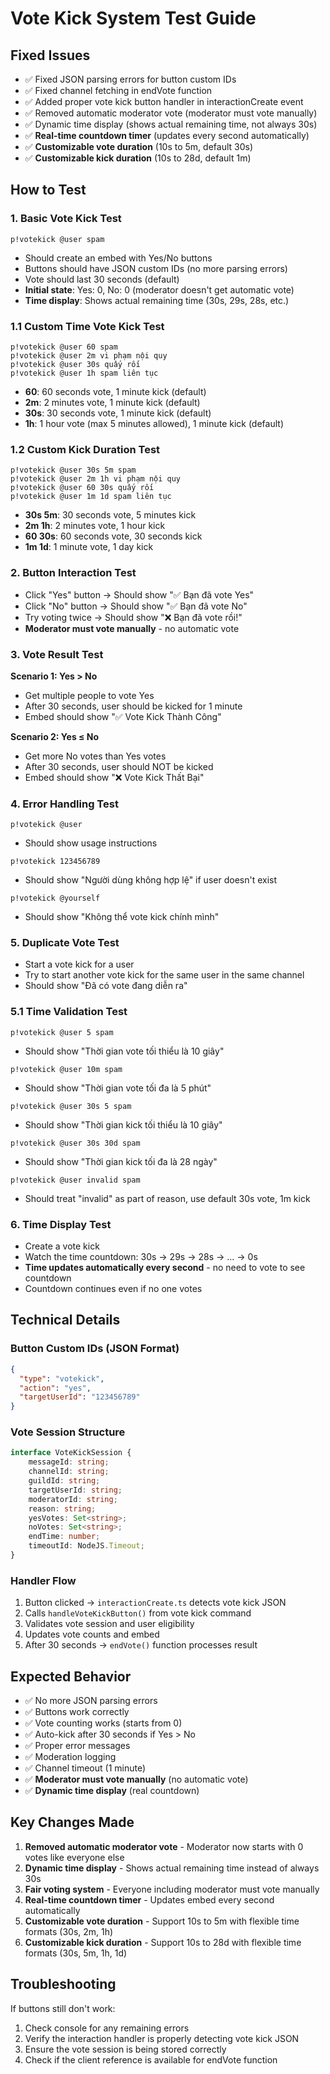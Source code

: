 # Vote Kick System Test Guide

## Fixed Issues
- ✅ Fixed JSON parsing errors for button custom IDs
- ✅ Fixed channel fetching in endVote function
- ✅ Added proper vote kick button handler in interactionCreate event
- ✅ Removed automatic moderator vote (moderator must vote manually)
- ✅ Dynamic time display (shows actual remaining time, not always 30s)
- ✅ **Real-time countdown timer** (updates every second automatically)
- ✅ **Customizable vote duration** (10s to 5m, default 30s)
- ✅ **Customizable kick duration** (10s to 28d, default 1m)

## How to Test

### 1. Basic Vote Kick Test
```
p!votekick @user spam
```
- Should create an embed with Yes/No buttons
- Buttons should have JSON custom IDs (no more parsing errors)
- Vote should last 30 seconds (default)
- **Initial state**: Yes: 0, No: 0 (moderator doesn't get automatic vote)
- **Time display**: Shows actual remaining time (30s, 29s, 28s, etc.)

### 1.1 Custom Time Vote Kick Test
```
p!votekick @user 60 spam
p!votekick @user 2m vi phạm nội quy
p!votekick @user 30s quấy rối
p!votekick @user 1h spam liên tục
```
- **60**: 60 seconds vote, 1 minute kick (default)
- **2m**: 2 minutes vote, 1 minute kick (default)
- **30s**: 30 seconds vote, 1 minute kick (default)
- **1h**: 1 hour vote (max 5 minutes allowed), 1 minute kick (default)

### 1.2 Custom Kick Duration Test
```
p!votekick @user 30s 5m spam
p!votekick @user 2m 1h vi phạm nội quy
p!votekick @user 60 30s quấy rối
p!votekick @user 1m 1d spam liên tục
```
- **30s 5m**: 30 seconds vote, 5 minutes kick
- **2m 1h**: 2 minutes vote, 1 hour kick
- **60 30s**: 60 seconds vote, 30 seconds kick
- **1m 1d**: 1 minute vote, 1 day kick

### 2. Button Interaction Test
- Click "Yes" button → Should show "✅ Bạn đã vote Yes"
- Click "No" button → Should show "✅ Bạn đã vote No"
- Try voting twice → Should show "❌ Bạn đã vote rồi!"
- **Moderator must vote manually** - no automatic vote

### 3. Vote Result Test
**Scenario 1: Yes > No**
- Get multiple people to vote Yes
- After 30 seconds, user should be kicked for 1 minute
- Embed should show "✅ Vote Kick Thành Công"

**Scenario 2: Yes ≤ No**
- Get more No votes than Yes votes
- After 30 seconds, user should NOT be kicked
- Embed should show "❌ Vote Kick Thất Bại"

### 4. Error Handling Test
```
p!votekick @user
```
- Should show usage instructions

```
p!votekick 123456789
```
- Should show "Người dùng không hợp lệ" if user doesn't exist

```
p!votekick @yourself
```
- Should show "Không thể vote kick chính mình"

### 5. Duplicate Vote Test
- Start a vote kick for a user
- Try to start another vote kick for the same user in the same channel
- Should show "Đã có vote đang diễn ra"

### 5.1 Time Validation Test
```
p!votekick @user 5 spam
```
- Should show "Thời gian vote tối thiểu là 10 giây"

```
p!votekick @user 10m spam
```
- Should show "Thời gian vote tối đa là 5 phút"

```
p!votekick @user 30s 5 spam
```
- Should show "Thời gian kick tối thiểu là 10 giây"

```
p!votekick @user 30s 30d spam
```
- Should show "Thời gian kick tối đa là 28 ngày"

```
p!votekick @user invalid spam
```
- Should treat "invalid" as part of reason, use default 30s vote, 1m kick

### 6. Time Display Test
- Create a vote kick
- Watch the time countdown: 30s → 29s → 28s → ... → 0s
- **Time updates automatically every second** - no need to vote to see countdown
- Countdown continues even if no one votes

## Technical Details

### Button Custom IDs (JSON Format)
```json
{
  "type": "votekick",
  "action": "yes",
  "targetUserId": "123456789"
}
```

### Vote Session Structure
```typescript
interface VoteKickSession {
    messageId: string;
    channelId: string;
    guildId: string;
    targetUserId: string;
    moderatorId: string;
    reason: string;
    yesVotes: Set<string>;
    noVotes: Set<string>;
    endTime: number;
    timeoutId: NodeJS.Timeout;
}
```

### Handler Flow
1. Button clicked → `interactionCreate.ts` detects vote kick JSON
2. Calls `handleVoteKickButton()` from vote kick command
3. Validates vote session and user eligibility
4. Updates vote counts and embed
5. After 30 seconds → `endVote()` function processes result

## Expected Behavior
- ✅ No more JSON parsing errors
- ✅ Buttons work correctly
- ✅ Vote counting works (starts from 0)
- ✅ Auto-kick after 30 seconds if Yes > No
- ✅ Proper error messages
- ✅ Moderation logging
- ✅ Channel timeout (1 minute)
- ✅ **Moderator must vote manually** (no automatic vote)
- ✅ **Dynamic time display** (real countdown)

## Key Changes Made
1. **Removed automatic moderator vote** - Moderator now starts with 0 votes like everyone else
2. **Dynamic time display** - Shows actual remaining time instead of always 30s
3. **Fair voting system** - Everyone including moderator must vote manually
4. **Real-time countdown timer** - Updates embed every second automatically
5. **Customizable vote duration** - Support 10s to 5m with flexible time formats (30s, 2m, 1h)
6. **Customizable kick duration** - Support 10s to 28d with flexible time formats (30s, 5m, 1h, 1d)

## Troubleshooting
If buttons still don't work:
1. Check console for any remaining errors
2. Verify the interaction handler is properly detecting vote kick JSON
3. Ensure the vote session is being stored correctly
4. Check if the client reference is available for endVote function 